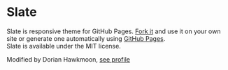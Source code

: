 Slate
=====
Slate is responsive theme for GitHub Pages. [Fork it](https://github.com/jsncostello/slate/fork_select) and use it on your own site or generate one automatically using [GitHub Pages](http://pages.github.com).  
Slate is available under the MIT license.

Modified by Dorian Hawkmoon, [see profile](https://dorianhawkmoon.github.io/)
